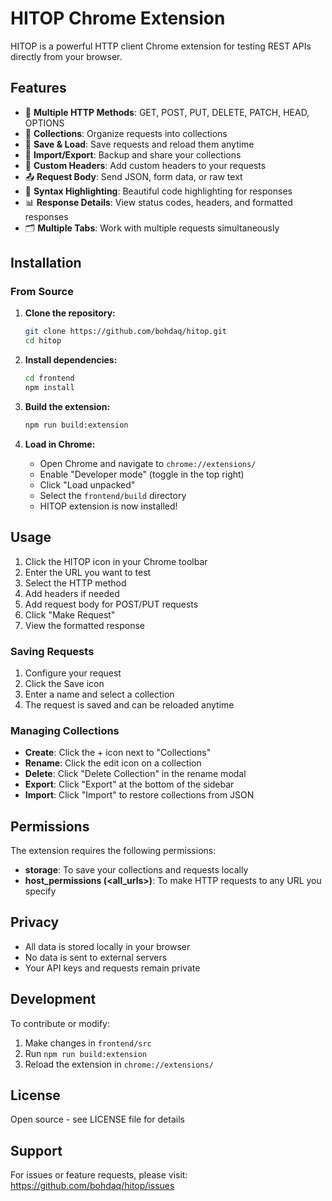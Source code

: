 # HITOP Chrome Extension

HITOP is a powerful HTTP client Chrome extension for testing REST APIs directly from your browser.

## Features

- 🚀 **Multiple HTTP Methods**: GET, POST, PUT, DELETE, PATCH, HEAD, OPTIONS
- 📁 **Collections**: Organize requests into collections
- 💾 **Save & Load**: Save requests and reload them anytime
- 🔄 **Import/Export**: Backup and share your collections
- 📝 **Custom Headers**: Add custom headers to your requests
- 📤 **Request Body**: Send JSON, form data, or raw text
- 🎨 **Syntax Highlighting**: Beautiful code highlighting for responses
- 📊 **Response Details**: View status codes, headers, and formatted responses
- 🗂️ **Multiple Tabs**: Work with multiple requests simultaneously

## Installation

### From Source

1. **Clone the repository:**
   ```bash
   git clone https://github.com/bohdaq/hitop.git
   cd hitop
   ```

2. **Install dependencies:**
   ```bash
   cd frontend
   npm install
   ```

3. **Build the extension:**
   ```bash
   npm run build:extension
   ```

4. **Load in Chrome:**
   - Open Chrome and navigate to `chrome://extensions/`
   - Enable "Developer mode" (toggle in the top right)
   - Click "Load unpacked"
   - Select the `frontend/build` directory
   - HITOP extension is now installed!

## Usage

1. Click the HITOP icon in your Chrome toolbar
2. Enter the URL you want to test
3. Select the HTTP method
4. Add headers if needed
5. Add request body for POST/PUT requests
6. Click "Make Request"
7. View the formatted response

### Saving Requests

1. Configure your request
2. Click the Save icon
3. Enter a name and select a collection
4. The request is saved and can be reloaded anytime

### Managing Collections

- **Create**: Click the + icon next to "Collections"
- **Rename**: Click the edit icon on a collection
- **Delete**: Click "Delete Collection" in the rename modal
- **Export**: Click "Export" at the bottom of the sidebar
- **Import**: Click "Import" to restore collections from JSON

## Permissions

The extension requires the following permissions:

- **storage**: To save your collections and requests locally
- **host_permissions (<all_urls>)**: To make HTTP requests to any URL you specify

## Privacy

- All data is stored locally in your browser
- No data is sent to external servers
- Your API keys and requests remain private

## Development

To contribute or modify:

1. Make changes in `frontend/src`
2. Run `npm run build:extension`
3. Reload the extension in `chrome://extensions/`

## License

Open source - see LICENSE file for details

## Support

For issues or feature requests, please visit: https://github.com/bohdaq/hitop/issues
